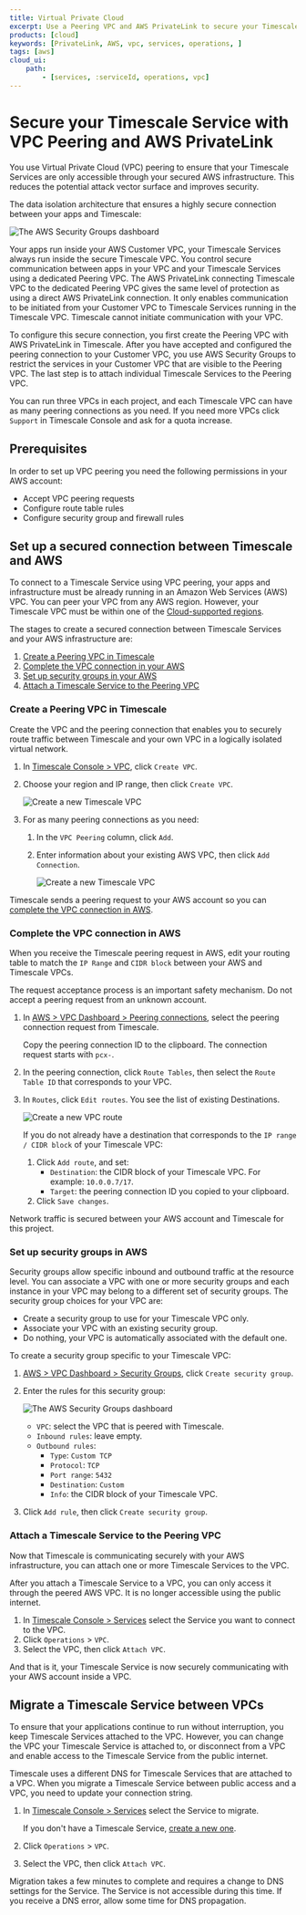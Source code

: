 ```yaml
---
title: Virtual Private Cloud
excerpt: Use a Peering VPC and AWS PrivateLink to secure your Timescale Service
products: [cloud]
keywords: [PrivateLink, AWS, vpc, services, operations, ]
tags: [aws]
cloud_ui:
    path:
        - [services, :serviceId, operations, vpc]
---
```


# Secure your Timescale Service with VPC Peering and AWS PrivateLink

You use Virtual Private Cloud (VPC) peering to ensure that your Timescale Services are 
only accessible through your secured AWS infrastructure. This reduces the potential 
attack vector surface and improves security.

The data isolation architecture that ensures a highly secure connection between your apps and Timescale:

<img class="main-content__illustration"
src="https://assets.timescale.com/docs/images/tsc-vpc-architecture.svg"
alt="The AWS Security Groups dashboard"/>

Your apps run inside your AWS Customer VPC, your Timescale Services always run 
inside the secure Timescale VPC. You control secure communication between apps in
your VPC and your Timescale Services using a dedicated Peering VPC. The AWS PrivateLink connecting 
Timescale VPC to the dedicated Peering VPC gives the same level of protection as using a direct AWS PrivateLink connection. 
It only enables communication to be initiated from your Customer VPC to Timescale Services running
in the Timescale VPC. Timescale cannot initiate communication with your VPC.

To configure this secure connection, you first create the Peering VPC with 
AWS PrivateLink in Timescale. After you have accepted and configured the 
peering connection to your Customer VPC, you use AWS Security Groups to 
restrict the services in your Customer VPC that are visible to the Peering VPC.
The last step is to attach individual Timescale Services to the Peering 
VPC. 

You can run three VPCs in each project, and each Timescale VPC can have as 
many peering connections as you need. If you need more VPCs click `Support` 
in Timescale Console and ask for a quota increase. 


## Prerequisites

In order to set up VPC peering you need the following permissions in your AWS account:

*   Accept VPC peering requests
*   Configure route table rules
*   Configure security group and firewall rules

## Set up a secured connection between Timescale and AWS

To connect to a Timescale Service using VPC peering, your apps and infrastructure must be already
running in an Amazon Web Services (AWS) VPC. You can peer your VPC from any AWS region.
However, your Timescale VPC must be within one of the [Cloud-supported regions][tsc-regions].

The stages to create a secured connection between Timescale Services and your AWS infrastructure are:

1. [Create a Peering VPC in Timescale][aws-vpc-setup-vpc]
1. [Complete the VPC connection in your AWS][aws-vpc-complete]
1. [Set up security groups in your AWS][aws-vpc-security-groups]
1. [Attach a Timescale Service to the Peering VPC][aws-vpc-connect-vpcs]

### Create a Peering VPC in Timescale

Create the VPC and the peering connection that enables you to securely route traffic 
between Timescale and your own VPC in a logically isolated virtual network.

<Procedure>

1.  In [Timescale Console > VPC][console-vpc], click `Create VPC`.
1.  Choose your region and IP range, then click `Create VPC`. 

    <img class="main-content__illustration"
    src="https://assets.timescale.com/docs/images/tsc-vpc-create.png" 
    alt="Create a new Timescale VPC"/>

1.  For as many peering connections as you need:

    1. In the `VPC Peering` column, click `Add`.
    2. Enter information about your existing AWS VPC, then click `Add Connection`.

        <img class="main-content__illustration"
        src="https://assets.timescale.com/docs/images/tsc-vpc-add-peering.png"
        alt="Create a new Timescale VPC"/>

Timescale sends a peering request to your AWS account so you can 
[complete the VPC connection in AWS][aws-vpc-complete].
</Procedure>


### Complete the VPC connection in AWS
 
When you receive the Timescale peering request in AWS, edit your routing table to match 
the `IP Range` and `CIDR block` between your AWS and Timescale VPCs.

The request acceptance process is an important safety mechanism. Do not accept a
peering request from an unknown account.

<Procedure>

1. In [AWS > VPC Dashboard > Peering connections][aws-dashboard], select the peering connection 
    request from Timescale.

    Copy the peering connection ID to the clipboard. The connection request starts with `pcx-`.
 
1. In the peering connection, click  `Route Tables`, then select the `Route Table ID`
    that corresponds to your VPC.
1.  In `Routes`, click `Edit routes`. You see the list of existing Destinations.

    <img class="main-content__illustration"
    src="https://assets.timescale.com/docs/images/tsc-vpc-add-route.png"
    alt="Create a new VPC route"/>

    If you do not already have a destination that corresponds to the `IP range / CIDR block` of 
    your Timescale VPC: 

    1.  Click `Add route`, and set:
        * `Destination`: the CIDR block of your Timescale VPC. For example: `10.0.0.7/17`.
        * `Target`: the peering connection ID you copied to your clipboard.
    2.  Click `Save changes`.

Network traffic is secured between your AWS account and Timescale for this project. 
</Procedure>

### Set up security groups in AWS

Security groups allow specific inbound and outbound traffic at the resource level. 
You can associate a VPC with one or more security groups and each instance in your 
VPC may belong to a different set of security groups. The security group choices 
for your VPC are:

* Create a security group to use for your Timescale VPC only.
* Associate your VPC with an existing security group.
* Do nothing, your VPC is automatically associated with the default one.

<Procedure>
To create a security group specific to your Timescale VPC:

1. [AWS > VPC Dashboard > Security Groups][aws-security-groups], click `Create security group`.

1. Enter the rules for this security group:

   <img class="main-content__illustration"
   src="https://assets.timescale.com/docs/images/aws-vpc-securitygroup.webp"
   alt="The AWS Security Groups dashboard"/>

    *  `VPC`: select the VPC that is peered with Timescale.
    *  `Inbound rules`: leave empty.
    *  `Outbound rules`:
       * `Type`: `Custom TCP`
       * `Protocol`: `TCP`
       * `Port range`: `5432`
       * `Destination`: `Custom`
       * `Info`: the CIDR block of your Timescale VPC.
1.  Click `Add rule`, then click `Create security group`.

</Procedure>

### Attach a Timescale Service to the Peering VPC

Now that Timescale is communicating securely with your AWS infrastructure, you can attach 
one or more Timescale Services to the VPC. 

After you attach a Timescale Service to a VPC, you can only access it through the peered
AWS VPC. It is no longer accessible using the public internet.


<Procedure>

1.  In [Timescale Console > Services][console-services] select the Service you want to
    connect to the VPC.
1. Click `Operations` > `VPC`.
1. Select the VPC, then click `Attach VPC`.

</Procedure>

And that is it, your Timescale Service is now securely communicating with your AWS
account inside a VPC.

## Migrate a Timescale Service between VPCs

To ensure that your applications continue to run without interruption, you keep 
Timescale Services attached to the VPC. However, you can change the VPC your 
Timescale Service is attached to, or disconnect from a VPC and enable access to the 
Timescale Service from the public internet.

<Highlight type="info">
Timescale uses a different DNS for Timescale Services that are attached to a VPC.
When you migrate a Timescale Service between public access and a VPC, you need
to update your connection string.
</Highlight>

<Procedure>

1. In [Timescale Console > Services][console-services] select the Service to migrate.

   If you don't have a Timescale Service, [create a new one][create-service].
1. Click `Operations` > `VPC`.
1. Select the VPC, then click `Attach VPC`.

</Procedure>

Migration takes a few minutes to complete and requires a change to DNS settings for the
Service. The Service is not accessible during this time. If you receive a DNS error, allow
some time for DNS propagation.

[aws-dashboard]: https://console.aws.amazon.com/vpc/home#PeeringConnections:
[aws-security-groups]: https://console.aws.amazon.com/vpcconsole/home#securityGroups:
[console-login]: https://console.cloud.timescale.com/
[console-vpc]: https://console.cloud.timescale.com/dashboard/vpc
[console-services]: https://console.cloud.timescale.com/dashboard/services
[timescale-support]: https://www.timescale.com/contact/
[tsc-regions]: /use-timescale/:currentVersion:/regions/


[aws-vpc-setup-vpc]: /use-timescale/:currentVersion:/vpc/#create-a-peering-vpc-in-timescale
[aws-vpc-complete]: /use-timescale/:currentVersion:/vpc/#complete-the-vpc-connection-in-aws
[aws-vpc-security-groups]: /use-timescale/:currentVersion:/vpc/#set-up-security-groups-in-aws
[aws-vpc-connect-vpcs]: /use-timescale/:currentVersion:/vpc/#attach-a-timescale-service-to-the-peering-vpc


[create-service]: /getting-started/:currentVersion:/services/#create-a-timescale-service
